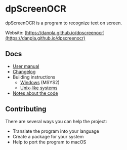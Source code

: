 
# dpScreenOCR

dpScreenOCR is a program to recognize text on screen.

Website: [https://danpla.github.io/dpscreenocr](https://danpla.github.io/dpscreenocr)


## Docs

* [User manual](doc/manual.md)
* [Changelog](doc/changelog.txt)
* Building instructions
    * [Windows](doc/building-windows-msys2.txt) (MSYS2)
    * [Unix-like systems](doc/building-unix.txt)
* [Notes about the code](doc/code-notes.txt)


## Contributing

There are several ways you can help the project:

*   Translate the program into your language
*   Create a package for your system
*   Help to port the program to macOS
